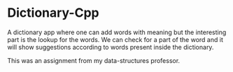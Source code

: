 # Dictionary-Cpp
A dictionary app where one can add words with meaning but the interesting part is the lookup for the words. We can check for a part of the word and it will show suggestions according to words present inside the dictionary.

This was an assignment from my data-structures professor.
